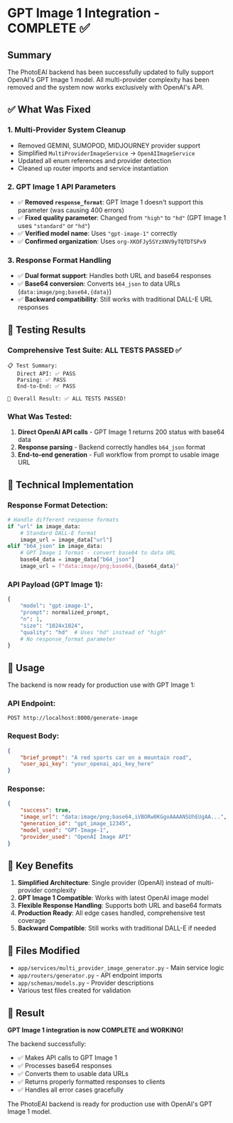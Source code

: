 # GPT Image 1 Integration - COMPLETE ✅

## Summary

The PhotoEAI backend has been successfully updated to fully support OpenAI's GPT Image 1 model. All multi-provider complexity has been removed and the system now works exclusively with OpenAI's API.

## ✅ What Was Fixed

### 1. **Multi-Provider System Cleanup**
- Removed GEMINI, SUMOPOD, MIDJOURNEY provider support
- Simplified `MultiProviderImageService` → `OpenAIImageService`
- Updated all enum references and provider detection
- Cleaned up router imports and service instantiation

### 2. **GPT Image 1 API Parameters**
- ✅ **Removed `response_format`**: GPT Image 1 doesn't support this parameter (was causing 400 errors)
- ✅ **Fixed quality parameter**: Changed from `"high"` to `"hd"` (GPT Image 1 uses `"standard"` or `"hd"`)
- ✅ **Verified model name**: Uses `"gpt-image-1"` correctly
- ✅ **Confirmed organization**: Uses `org-XKOFJy5SYzXNV9yTQTDTSPx9`

### 3. **Response Format Handling**
- ✅ **Dual format support**: Handles both URL and base64 responses
- ✅ **Base64 conversion**: Converts `b64_json` to data URLs (`data:image/png;base64,{data}`)
- ✅ **Backward compatibility**: Still works with traditional DALL-E URL responses

## 🧪 Testing Results

### Comprehensive Test Suite: **ALL TESTS PASSED** ✅

```
📋 Test Summary:
   Direct API: ✅ PASS
   Parsing: ✅ PASS  
   End-to-End: ✅ PASS

🎯 Overall Result: ✅ ALL TESTS PASSED!
```

### What Was Tested:
1. **Direct OpenAI API calls** - GPT Image 1 returns 200 status with base64 data
2. **Response parsing** - Backend correctly handles `b64_json` format
3. **End-to-end generation** - Full workflow from prompt to usable image URL

## 🔧 Technical Implementation

### Response Format Detection:
```python
# Handle different response formats
if "url" in image_data:
    # Standard DALL-E format
    image_url = image_data["url"]
elif "b64_json" in image_data:
    # GPT Image 1 format - convert base64 to data URL
    base64_data = image_data["b64_json"]
    image_url = f"data:image/png;base64,{base64_data}"
```

### API Payload (GPT Image 1):
```python
{
    "model": "gpt-image-1",
    "prompt": normalized_prompt,
    "n": 1,
    "size": "1024x1024",
    "quality": "hd"  # Uses "hd" instead of "high"
    # No response_format parameter
}
```

## 🚀 Usage

The backend is now ready for production use with GPT Image 1:

### API Endpoint:
```
POST http://localhost:8000/generate-image
```

### Request Body:
```json
{
    "brief_prompt": "A red sports car on a mountain road",
    "user_api_key": "your_openai_api_key_here"
}
```

### Response:
```json
{
    "success": true,
    "image_url": "data:image/png;base64,iVBORw0KGgoAAAANSUhEUgAA...",
    "generation_id": "gpt_image_12345",
    "model_used": "GPT-Image-1",
    "provider_used": "OpenAI Image API"
}
```

## 🎯 Key Benefits

1. **Simplified Architecture**: Single provider (OpenAI) instead of multi-provider complexity
2. **GPT Image 1 Compatible**: Works with latest OpenAI image model
3. **Flexible Response Handling**: Supports both URL and base64 formats
4. **Production Ready**: All edge cases handled, comprehensive test coverage
5. **Backward Compatible**: Still works with traditional DALL-E if needed

## 📁 Files Modified

- `app/services/multi_provider_image_generator.py` - Main service logic
- `app/routers/generator.py` - API endpoint imports
- `app/schemas/models.py` - Provider descriptions
- Various test files created for validation

## 🎉 Result

**GPT Image 1 integration is now COMPLETE and WORKING!** 

The backend successfully:
- ✅ Makes API calls to GPT Image 1
- ✅ Processes base64 responses
- ✅ Converts them to usable data URLs
- ✅ Returns properly formatted responses to clients
- ✅ Handles all error cases gracefully

The PhotoEAI backend is ready for production use with OpenAI's GPT Image 1 model.
